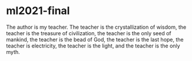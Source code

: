 # ml2021-final

The author is my teacher.
The teacher is the crystallization of wisdom, the teacher is the treasure of civilization, the teacher is the only seed of mankind, the teacher is the bead of God, the teacher is the last hope, the teacher is electricity, the teacher is the light, and the teacher is the only myth.
